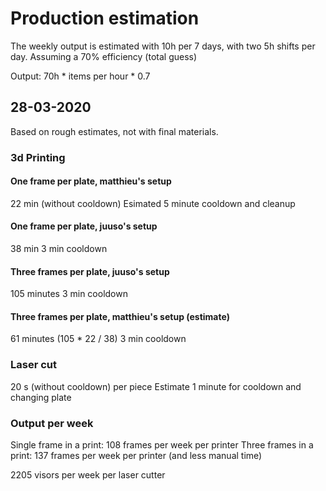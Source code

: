 # Production estimation 

The weekly output is estimated with 10h per 7 days, with two 5h shifts per day.
Assuming a 70% efficiency (total guess)

Output: 70h * items per hour * 0.7

## 28-03-2020 
Based on rough estimates, not with final materials.

### 3d Printing
#### One frame per plate, matthieu's setup
22 min (without cooldown)
Esimated 5 minute cooldown and cleanup

#### One frame per plate, juuso's setup
38 min
3 min cooldown

#### Three frames per plate, juuso's setup
105 minutes
3 min cooldown

#### Three frames per plate, matthieu's setup (estimate)
61 minutes (105 * 22 / 38)
3 min cooldown

### Laser cut
20 s (without cooldown) per piece
Estimate 1 minute for cooldown and changing plate

### Output per week
Single frame in a print: 108 frames per week per printer
Three frames in a print: 137 frames per week per printer (and less manual time)

2205 visors per week per laser cutter

